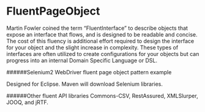 FluentPageObject
================

Martin Fowler coined the term “FluentInterface” to describe objects that expose an interface
that flows, and is designed to be readable and concise.  The cost of this fluency is 
additional effort required to design the interface for your object and the slight increase
in complexity.  These types of interfaces are often utilized to create configurations for 
your objects but can progress into an internal Domain Specific Language or DSL.


######Selenium2 WebDriver fluent page object pattern example

Designed for Eclipse.  Maven will download Selenium libraries.

######Other fluent API libraries
Commons-CSV, RestAssured, XMLSlurper, JOOQ, and jRTF.
